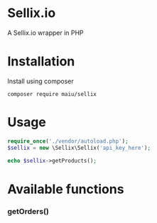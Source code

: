 # Sellix.io
A Sellix.io wrapper in PHP

# Installation
Install using composer
```git
composer require maiu/sellix
```

# Usage

```php
require_once('./vendor/autoload.php');
$sellix = new \Sellix\Sellix('api_key_here');

echo $sellix->getProducts();
```

# Available functions

### getOrders()
